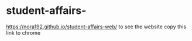 # student-affairs-
https://nora192.github.io/student-affairs-web/
to see the website copy this link to chrome 
